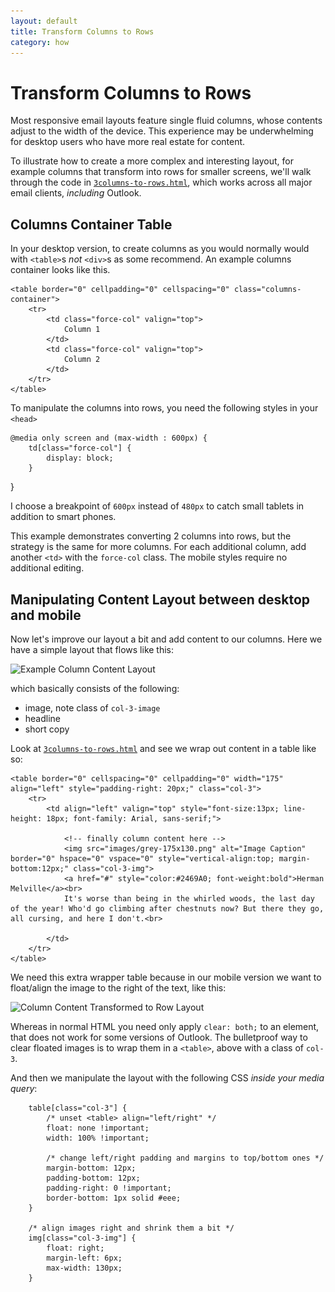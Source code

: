 ```yaml
---
layout: default
title: Transform Columns to Rows
category: how
---
```


# Transform Columns to Rows

Most responsive email layouts feature single fluid columns, whose contents adjust to the width of the device. This experience may be underwhelming for desktop users who have more real estate for content.

To illustrate how to create a more complex and interesting layout, for example columns that transform into rows for smaller screens, we'll walk through the code in [`3columns-to-rows.html`](blob/master/templates/3columns-to-rows.html), which works across all major email clients, *including* Outlook.

## Columns Container Table

In your desktop version, to create columns as you would normally would with `<table>`s _not_ `<div>`s as some recommend.
An example columns container looks like this.


    <table border="0" cellpadding="0" cellspacing="0" class="columns-container">
        <tr>
            <td class="force-col" valign="top">
                Column 1
            </td>
            <td class="force-col" valign="top">
                Column 2
            </td>
        </tr>
    </table>


To manipulate the columns into rows, you need the following styles in your `<head>`


    @media only screen and (max-width : 600px) {
        td[class="force-col"] {
            display: block;
        }
   }


I choose a breakpoint of `600px` instead of `480px` to catch small tablets in addition to smart phones.

This example demonstrates converting 2 columns into rows, but the strategy is the same for more columns. For each additional column, add another `<td>` with the `force-col` class. The mobile styles require no additional editing.

## Manipulating Content Layout between desktop and mobile

Now let's improve our layout a bit and add content to our columns. Here we have a simple layout that flows like this:

![Example Column Content Layout](http://internations.github.com/antwort/images/content-column.png "Example Column Content Layout")

which basically consists of the following:

* image, note class of `col-3-image`
* headline
* short copy


Look at [`3columns-to-rows.html`](blob/master/templates/3columns-to-rows.html) and see we wrap out content in a table like so:


    <table border="0" cellspacing="0" cellpadding="0" width="175" align="left" style="padding-right: 20px;" class="col-3">
        <tr>
            <td align="left" valign="top" style="font-size:13px; line-height: 18px; font-family: Arial, sans-serif;">

                <!-- finally column content here -->
                <img src="images/grey-175x130.png" alt="Image Caption" border="0" hspace="0" vspace="0" style="vertical-align:top; margin-bottom:12px;" class="col-3-img">
                <a href="#" style="color:#2469A0; font-weight:bold">Herman Melville</a><br>
                It's worse than being in the whirled woods, the last day of the year! Who'd go climbing after chestnuts now? But there they go, all cursing, and here I don't.<br>

            </td>
        </tr>
    </table>


We need this extra wrapper table because in our mobile version we want to float/align the image to the right of the text, like this:

![Column Content Transformed to Row Layout](http://internations.github.com/antwort/images/content-row.png "Column Content Transformed to Row Layout")

Whereas in normal HTML you need only apply `clear: both;` to an element, that does not work for some versions of Outlook. The bulletproof way to clear floated images is to wrap them in a `<table>`, above with a class of `col-3`.

And then we manipulate the layout with the following CSS *inside your media query*:


        table[class="col-3"] {
            /* unset <table> align="left/right" */
            float: none !important;
            width: 100% !important;

            /* change left/right padding and margins to top/bottom ones */
            margin-bottom: 12px;
            padding-bottom: 12px;
            padding-right: 0 !important;
            border-bottom: 1px solid #eee;
        }

        /* align images right and shrink them a bit */
        img[class="col-3-img"] {
            float: right;
            margin-left: 6px;
            max-width: 130px;
        }




